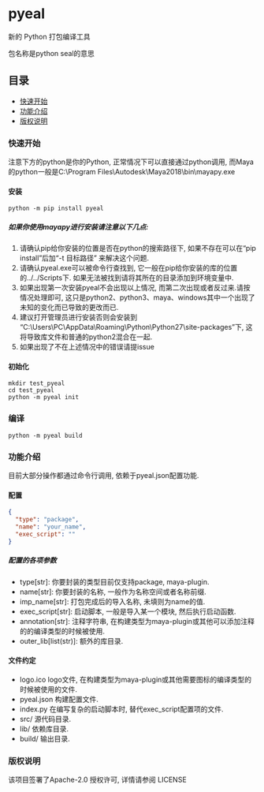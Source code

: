# pyeal

新的 Python 打包编译工具

包名称是python seal的意思

## 目录

- [快速开始](#快速开始)
- [功能介绍](#功能介绍)
- [版权说明](#版权说明)

### 快速开始

注意下方的python是你的Python, 正常情况下可以直接通过python调用, 而Maya的python一般是C:\Program
Files\Autodesk\Maya2018\bin\mayapy.exe

#### 安装

```commandline
python -m pip install pyeal
```

##### 如果你使用mayapy进行安装请注意以下几点:

1. 请确认pip给你安装的位置是否在python的搜索路径下, 
   如果不存在可以在“pip install”后加“-t 目标路径” 来解决这个问题.
2. 请确认pyeal.exe可以被命令行查找到, 它一般在pip给你安装的库的位置的../../Scripts下.
   如果无法被找到请将其所在的目录添加到环境变量中.
3. 如果出现第一次安装pyeal不会出现以上情况, 而第二次出现或者反过来.请按情况处理即可, 
   这只是python2、python3、maya、windows其中一个出现了未知的变化而已导致的更改而已.
4. 建议打开管理员进行安装否则会安装到
   “C:\Users\PC\AppData\Roaming\Python\Python27\site-packages”下, 
   这将导致库文件和普通的python2混合在一起.
5. 如果出现了不在上述情况中的错误请提issue

#### 初始化

```commandline
mkdir test_pyeal
cd test_pyeal
python -m pyeal init
```

### 编译

```commandline
python -m pyeal build
```

### 功能介绍

目前大部分操作都通过命令行调用, 依赖于pyeal.json配置功能.

#### 配置

```json
{
  "type": "package",
  "name": "your_name",
  "exec_script": ""
}
```

##### 配置的各项参数

* type[str]: 你要封装的类型目前仅支持package, maya-plugin.
* name[str]: 你要封装的名称, 一般作为名称空间或者名称前缀.
* imp_name[str]: 打包完成后的导入名称, 未填则为name的值.
* exec_script[str]: 启动脚本, 一般是导入某一个模块, 然后执行启动函数.
* annotation[str]: 注释字符串, 在构建类型为maya-plugin或其他可以添加注释的的编译类型的时候被使用.
* outer_lib[list(str)]: 额外的库目录.

#### 文件约定

* logo.ico logo文件, 在构建类型为maya-plugin或其他需要图标的编译类型的时候被使用的文件.
* pyeal.json 构建配置文件.
* index.py 在编写复杂的启动脚本时, 替代exec_script配置项的文件.
* src/ 源代码目录.
* lib/ 依赖库目录.
* build/ 输出目录.

### 版权说明

该项目签署了Apache-2.0 授权许可, 详情请参阅 LICENSE